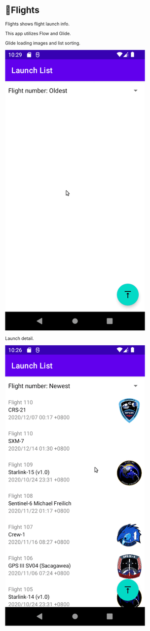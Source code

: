 # 🚀️Flights

️Flights shows flight launch info.

This app utilizes Flow and Glide.


Glide loading images and list sorting.

<img src="demo/launch_list.gif" alt="cover"/>

Launch detail.

<img src="demo/launch_detail.gif" alt="cover"/>

